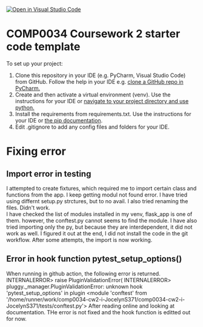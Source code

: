 [![Open in Visual Studio Code](https://classroom.github.com/assets/open-in-vscode-c66648af7eb3fe8bc4f294546bfd86ef473780cde1dea487d3c4ff354943c9ae.svg)](https://classroom.github.com/online_ide?assignment_repo_id=10363836&assignment_repo_type=AssignmentRepo)
# COMP0034 Coursework 2 starter code template

To set up your project:

1. Clone this repository in your IDE (e.g. PyCharm, Visual Studio Code) from GitHub. Follow the help in your IDE
   e.g. [clone a GitHub repo in PyCharm.](https://www.jetbrains.com/help/pycharm/manage-projects-hosted-on-github.html#clone-from-GitHub)
2. Create and then activate a virtual environment (venv). Use the instructions for your IDE
   or [navigate to your project directory and use python.](https://packaging.python.org/guides/installing-using-pip-and-virtual-environments/)
3. Install the requirements from requirements.txt. Use the instructions for your IDE
   or [the pip documentation](https://pip.pypa.io/en/latest/user_guide/#requirements-files).
4. Edit .gitignore to add any config files and folders for your IDE. 


# Fixing error
## Import error in testing
I attempted to create fixtures, which required me to import certain class and functions from the app. I keep getting modul not found error. I have tried using differnt setup.py strctures, but to no avail. I also tried renaming the files. Didn't work.   
I have checked the list of modules installed in my venv, flask_app is one of them. however, the conftest.py cannot seems to find the module. I have also tried importing only the py, but because they are interdependent, it did not work as well. 
I figured it out at the end, I did not install the code in the git workflow. After some attempts, the import is now working.
## Error in hook function pytest_setup_options()   
When running in github action, the following error is returned.
INTERNALERROR>     raise PluginValidationError(
INTERNALERROR> pluggy._manager.PluginValidationError: unknown hook 'pytest_setup_options' in plugin <module 'conftest' from '/home/runner/work/comp0034-cw2-i-JocelynS371/comp0034-cw2-i-JocelynS371/tests/conftest.py'>
After reading online and looking at documentation. THe error is not fixed and the hook function is editted out for now.






